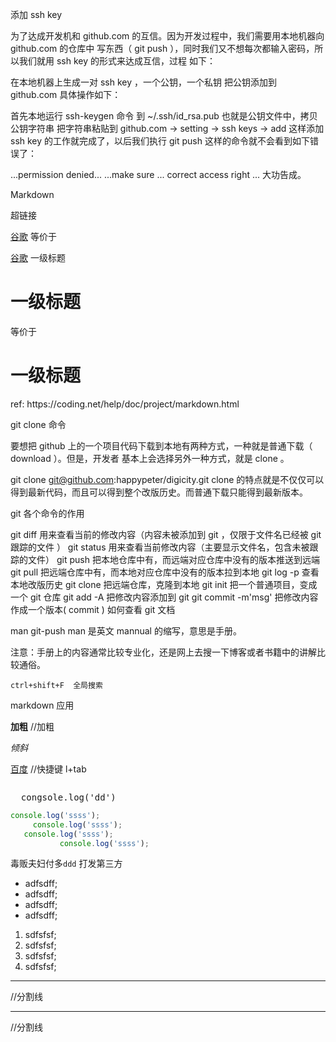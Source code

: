 添加 ssh key

为了达成开发机和 github.com 的互信。因为开发过程中，我们需要用本地机器向 github.com 的仓库中 写东西（ git push ），同时我们又不想每次都输入密码，所以我们就用 ssh key 的形式来达成互信，过程 如下：

在本地机器上生成一对 ssh key ，一个公钥，一个私钥
把公钥添加到 github.com
具体操作如下：

首先本地运行 ssh-keygen 命令
到 ~/.ssh/id_rsa.pub 也就是公钥文件中，拷贝公钥字符串
把字符串粘贴到 github.com -> setting -> ssh keys -> add
这样添加 ssh key 的工作就完成了，以后我们执行 git push 这样的命令就不会看到如下错误了：

...permission denied...
...make sure ... correct access right ...
大功告成。

Markdown

超链接

[谷歌](http://google.com)
等价于

<a href='http://google.com'>谷歌</a>
一级标题

# 一级标题
等价于

<h1> 一级标题 </h1>
ref: https://coding.net/help/doc/project/markdown.html

git clone 命令

要想把 github 上的一个项目代码下载到本地有两种方式，一种就是普通下载（ download ）。但是，开发者 基本上会选择另外一种方式，就是 clone 。

git clone git@github.com:happypeter/digicity.git
clone 的特点就是不仅仅可以得到最新代码，而且可以得到整个改版历史。而普通下载只能得到最新版本。

git 各个命令的作用

git diff 用来查看当前的修改内容（内容未被添加到 git ，仅限于文件名已经被 git 跟踪的文件 ）
git status 用来查看当前修改内容（主要显示文件名，包含未被跟踪的文件）
git push 把本地仓库中有，而远端对应仓库中没有的版本推送到远端
git pull 把远端仓库中有，而本地对应仓库中没有的版本拉到本地
git log -p 查看本地改版历史
git clone 把远端仓库，克隆到本地
git init 把一个普通项目，变成一个 git 仓库
git add -A 把修改内容添加到 git
git commit -m'msg' 把修改内容作成一个版本( commit )
如何查看 git 文档

man git-push
man 是英文 mannual 的缩写，意思是手册。

注意：手册上的内容通常比较专业化，还是网上去搜一下博客或者书籍中的讲解比较通俗。


```
ctrl+shift+F  全局搜索
```
markdown 应用

**加粗**      //加粗


*倾斜*


[百度](http://www.baidu.com)    //快捷键  l+tab   

![]()

<pre>
  congsole.log('dd')
</pre>

```js
console.log('ssss');
     console.log('ssss');
   console.log('ssss');
           console.log('ssss');

```
毒贩夫妇付多`ddd` 打发第三方
- adfsdff;
- adfsdff;
- adfsdff;
- adfsdff;


1. sdfsfsf;
2. sdfsfsf;
3. sdfsfsf;
4. sdfsfsf;

---            
//分割线
***   
//分割线
